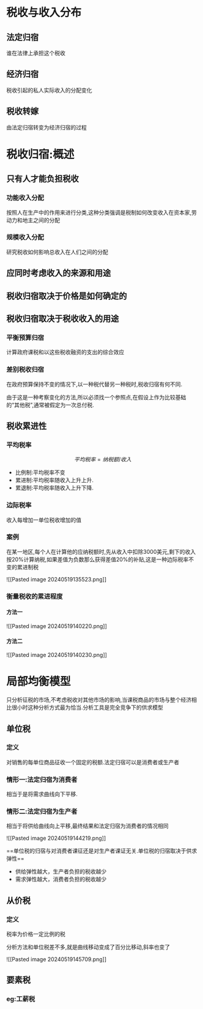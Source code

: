 # 税收与收入分布

## 法定归宿

谁在法律上承担这个税收

## 经济归宿

税收引起的私人实际收入的分配变化

## 税收转嫁

由法定归宿转变为经济归宿的过程

# 税收归宿:概述

## 只有人才能负担税收

### 功能收入分配

按照人在生产中的作用来进行分类,这种分类强调是税制如何改变收入在资本家,劳动力和地主之间的分配

### 规模收入分配

研究税收如何影响总收入在人们之间的分配

## 应同时考虑收入的来源和用途

## 税收归宿取决于价格是如何确定的

## 税收归宿取决于税收收入的用途

### 平衡预算归宿

计算政府课税和以这些税收融资的支出的综合效应

### 差别税收归宿

在政府预算保持不变的情况下,以一种税代替另一种税时,税收归宿有何不同.

由于这是一种考察变化的方法,所以必须找一个参照点,在假设上作为比较基础的“其他税”,通常被假定为一次总付税.

## 税收累进性

### 平均税率

$$
平均税率=纳税额/收入
$$

*  比例制:平均税率不变
* 累进制:平均税率随收入上升上升.
* 累退制:平均税率随收入上升下降.

### 边际税率

收入每增加一单位税收增加的值

### 案例

在某一地区,每个人在计算他的应纳税额时,先从收入中扣除3000美元,剩下的收入按20%计算纳税,如果差值为负数那么获得差值20%的补贴,这是一种边际税率不变的累进制税

![[Pasted image 20240519135523.png]]

### 衡量税收的累进程度

#### 方法一

![[Pasted image 20240519140220.png]]

#### 方法二

![[Pasted image 20240519140230.png]]

# 局部均衡模型

只分析征税的市场,不考虑税收对其他市场的影响,当课税商品的市场与整个经济相比很小时这种分析方式最为恰当.分析工具是完全竞争下的供求模型

## 单位税

### 定义

对销售的每单位商品征收一个固定的税额.法定归宿可以是消费者或生产者

### 情形一:法定归宿为消费者

相当于是将需求曲线向下平移.

### 情形二:法定归宿为生产者

相当于将供给曲线向上平移,最终结果和法定归宿为消费者的情况相同

![[Pasted image 20240519144219.png]]

==单位税的归宿与对消费者课征还是对生产者课证无关.单位税的归宿取决于供求弹性==


* 供给弹性越大，生产者负担的税收越少
* 需求弹性越大，消费者负担的税收越少

## 从价税

### 定义

税率为价格一定比例的税

分析方法和单位税差不多,就是曲线移动变成了百分比移动,斜率也变了

![[Pasted image 20240519145709.png]]

## 要素税

### eg:工薪税
